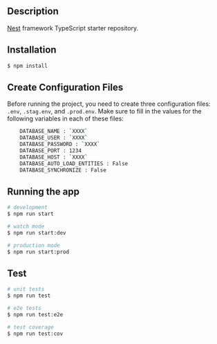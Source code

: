 ## Description

[Nest](https://github.com/nestjs/nest) framework TypeScript starter repository.

## Installation

```bash
$ npm install
```
## Create Configuration Files

Before running the project, you need to create three configuration files: `.env`, `.stag.env`, and `.prod.env`. Make sure to fill in the values for the following variables in each of these files:
```bash
    DATABASE_NAME : `XXXX`
    DATABASE_USER : `XXXX`
    DATABASE_PASSWORD : `XXXX`
    DATABASE_PORT : 1234
    DATABASE_HOST : `XXXX`
    DATABASE_AUTO_LOAD_ENTITIES : False
    DATABASE_SYNCHRONIZE : False
```

## Running the app

```bash
# development
$ npm run start

# watch mode
$ npm run start:dev

# production mode
$ npm run start:prod
```

## Test

```bash
# unit tests
$ npm run test

# e2e tests
$ npm run test:e2e

# test coverage
$ npm run test:cov
```
